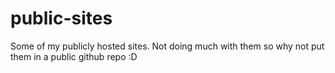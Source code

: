 # public-sites

Some of my publicly hosted sites. Not doing much with them so why not put them in a public github repo :D